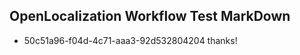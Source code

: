 ## OpenLocalization Workflow Test MarkDown
* 50c51a96-f04d-4c71-aaa3-92d532804204 
thanks!<!--HONumber=Mar16_HO4-->
